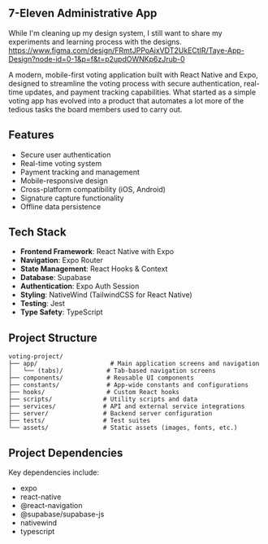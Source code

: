 ## 7-Eleven Administrative App

While I'm cleaning up my design system, I still want to share my experiments and learning process with the designs. https://www.figma.com/design/FRmtJPPoAjxVDT2UkECtIR/Taye-App-Design?node-id=0-1&p=f&t=p2updOWNKp6zJrub-0

A modern, mobile-first voting application built with React Native and Expo, designed to streamline the voting process with secure authentication, real-time updates, and payment tracking capabilities. What started as a simple voting app has evolved into a product that automates a lot more of the tedious tasks the board members used to carry out. 

## Features

- Secure user authentication
- Real-time voting system
- Payment tracking and management
- Mobile-responsive design
- Cross-platform compatibility (iOS, Android)
- Signature capture functionality
- Offline data persistence

## Tech Stack

- **Frontend Framework**: React Native with Expo
- **Navigation**: Expo Router
- **State Management**: React Hooks & Context
- **Database**: Supabase
- **Authentication**: Expo Auth Session
- **Styling**: NativeWind (TailwindCSS for React Native)
- **Testing**: Jest
- **Type Safety**: TypeScript

## Project Structure

```
voting-project/
├── app/                    # Main application screens and navigation
│   └── (tabs)/            # Tab-based navigation screens
├── components/            # Reusable UI components
├── constants/             # App-wide constants and configurations
├── hooks/                 # Custom React hooks
├── scripts/              # Utility scripts and data
├── services/             # API and external service integrations
├── server/               # Backend server configuration
├── tests/                # Test suites
└── assets/               # Static assets (images, fonts, etc.)
```

## Project Dependencies

Key dependencies include:
- expo
- react-native
- @react-navigation
- @supabase/supabase-js
- nativewind
- typescript
